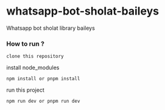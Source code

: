 # whatsapp-bot-sholat-baileys
Whatsapp bot sholat library baileys

### How to run ?
```
clone this repository
```
install node_modules
```
npm install or pnpm install
```

run this project
```
npm run dev or pnpm run dev
```
